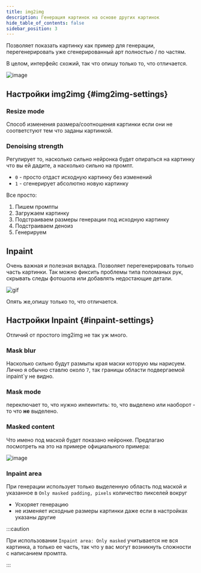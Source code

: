 ```yaml
---
title: img2img
description: Генерация картинок на основе других картинок
hide_table_of_contents: false
sidebar_position: 3
---
```

Позволяет показать картинку как пример для генерации, перегенерировать уже сгенерированный арт полностью / по частям.

В целом, интерфейс схожий, так что опишу только то, что отличается.

![image](https://i.imgur.com/3kAm18L.png)

## Настройки img2img {#img2img-settings}

### Resize mode

Способ изменения размера/соотношения картинки если они не соответстуют тем что заданы картинкой. 

### Denoising strength

Регулирует то, насколько сильно нейронка будет опираться на картинку что вы ей дадите, а насколько сильно на промпт. 
* `0` - просто отдаст исходную картинку без изменений
* `1` - сгенерирует абсолютно новую картинку

Все просто:
1. Пишем промпты
2. Загружаем картинку
3. Подстраиваем размеры генерации под исходную картинку
4. Подстраиваем деноиз
5. Генерируем

## Inpaint 

Очень важная и полезная вкладка. Позволяет перегенерировать только часть картинки. 
Так можно фиксить проблемы типа поломаных рук, скрывать следы фотошопа или добавлять недостающие детали.

![gif](https://i.imgur.com/QhwAXWx.gif)

Опять же,опишу только то, что отличается.

## Настройки Inpaint {#inpaint-settings}

Отличий от простого img2img не так уж много.

### Mask blur

Насколько сильно будут размыты края маски которую мы нарисуем. Лично я обычно ставлю около `7`, так границы области подвергаемой inpaint`у не видно.

### Mask mode

переключает то, что нужно инпеинтить: то, что выделено или наоборот - то что **не** выделено.

### Masked content

Что имено под маской будет показано нейронке. Предлагаю посмотреть на это на примере официального примера:

![image](https://i.imgur.com/M7cz0kc.png)

### Inpaint area

При генерации использует только выделенную область под маской и указанное в `Only masked padding, pixels` количество пикселей вокруг
* Ускоряет генерацию
* не изменяет исходные размеры картинки даже если в настройках указаны другие

:::caution

При использовании `Inpaint area: Only masked` учитывается не вся картинка, а только ее часть, так что у вас могут возникнуть сложности с написанием промпта.

:::